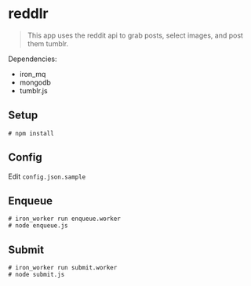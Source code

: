 reddlr
======

> This app uses the reddit api to grab posts, select images, and post them tumblr.

Dependencies:
* iron_mq
* mongodb
* tumblr.js

Setup
------
    # npm install

Config
------
Edit `config.json.sample`
    

Enqueue
------    
    # iron_worker run enqueue.worker
    # node enqueue.js
    
Submit
------   
    # iron_worker run submit.worker
    # node submit.js
